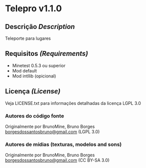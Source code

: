 # Telepro v1.1.0

## Descrição _Description_
Teleporte para lugares

## Requisitos _(Requirements)_
* Minetest 0.5.3 ou superior
* Mod default
* Mod intllib (opicional)

## Licença _(License)_
Veja LICENSE.txt para informações detalhadas da licença LGPL 3.0

### Autores do código fonte
Originalmente por BrunoMine, Bruno Borges <borgesdossantosbruno@gmail.com> (LGPL 3.0)

### Autores de mídias (texturas, modelos and sons)

Originalmente por BrunoMine, Bruno Borges <borgesdossantosbruno@gmail.com>  (CC BY-SA 3.0)


